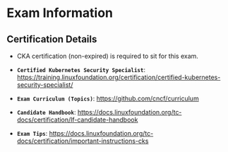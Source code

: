 # Exam Information
    
## Certification Details

   - CKA certification (non-expired) is required to sit for this exam.

   - **`Certified Kubernetes Security Specialist`**: https://training.linuxfoundation.org/certification/certified-kubernetes-security-specialist/

   - **`Exam Curriculum (Topics)`**: https://github.com/cncf/curriculum

   - **`Candidate Handbook`**: https://docs.linuxfoundation.org/tc-docs/certification/lf-candidate-handbook

   - **`Exam Tips`**: https://docs.linuxfoundation.org/tc-docs/certification/important-instructions-cks

